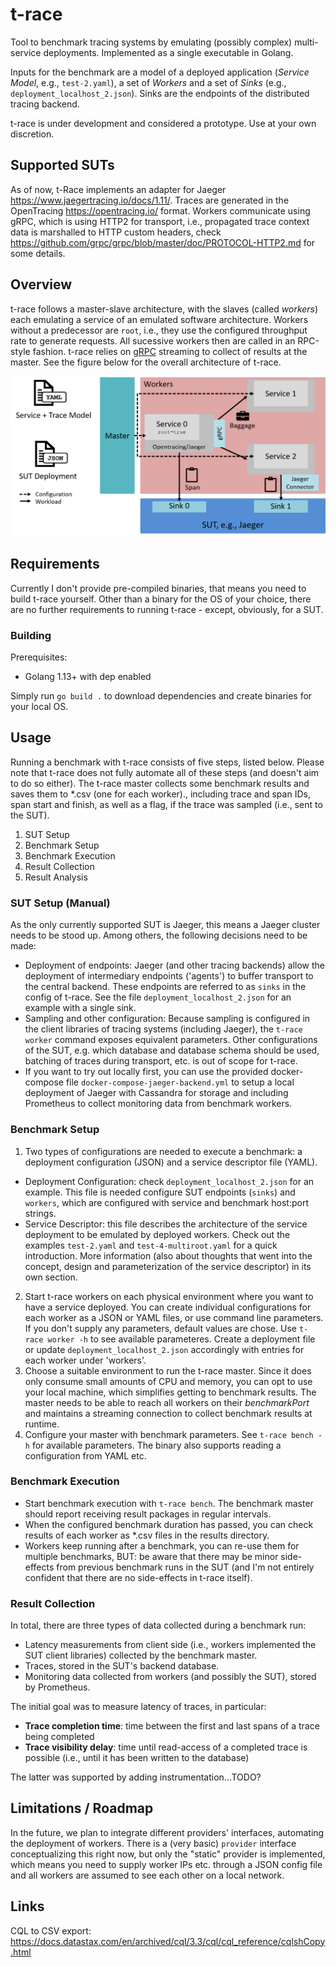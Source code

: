 # t-race

Tool to benchmark tracing systems by emulating (possibly complex) multi-service deployments. Implemented as a single executable in Golang.

Inputs for the benchmark are a model of a deployed application (_Service Model_, e.g., `test-2.yaml`), a set of _Workers_ and a set of _Sinks_ (e.g., `deployment_localhost_2.json`). Sinks are the endpoints of the distributed tracing backend.

t-race is under development and considered a prototype. Use at your own discretion.

## Supported SUTs
As of now, t-Race implements an adapter for Jaeger https://www.jaegertracing.io/docs/1.11/. Traces are generated in the OpenTracing https://opentracing.io/ format. Workers communicate using gRPC, which is using HTTP2 for transport, i.e., propagated trace context data is marshalled to HTTP custom headers, check https://github.com/grpc/grpc/blob/master/doc/PROTOCOL-HTTP2.md for some details.

## Overview
t-race follows a master-slave architecture, with the slaves (called *workers*) each emulating a service of an emulated software architecture. Workers without a predecessor are `root`, i.e., they use the configured throughput rate to generate requests. All sucessive workers then are called in an RPC-style fashion. t-race relies on [gRPC](https://grpc.io) streaming to collect of results at the master. See the figure below for the overall architecture of t-race.

![t-race architecture overview](architecture.png "Architecture of t-race, showing a simplified deployment with a single master and three workers")

## Requirements
Currently I don't provide pre-compiled binaries, that means you need to build t-race yourself. Other than a binary for the OS of your choice, there are no further requirements to running t-race - except, obviously, for a SUT.

### Building
Prerequisites:
* Golang 1.13+ with dep enabled

Simply run `go build .` to download dependencies and create binaries for your local OS.

## Usage

Running a benchmark with t-race consists of five steps, listed below. Please note that t-race does not fully automate all of these steps (and doesn't aim to do so either). The t-race master collects some benchmark results and saves them to *.csv (one for each worker)., including trace and span IDs, span start and finish, as well as a flag, if the trace was sampled (i.e., sent to the SUT).

1. SUT Setup
2. Benchmark Setup
3. Benchmark Execution
4. Result Collection
5. Result Analysis

### SUT Setup (Manual)
As the only currently supported SUT is Jaeger, this means a Jaeger cluster needs to be stood up. Among others, the following decisions need to be made:
* Deployment of endpoints: Jaeger (and other tracing backends) allow the deployment of intermediary endpoints ('agents') to buffer transport to the central backend. These endpoints are referred to as `sinks` in the config of t-race. See the file `deployment_localhost_2.json` for an example with a single sink.
* Sampling and other configuration: Because sampling is configured in the client libraries of tracing systems (including Jaeger), the `t-race worker` command exposes equivalent parameters. Other configurations of the SUT, e.g. which database and database schema should be used, batching of traces during transport, etc. is out of scope for t-race.
* If you want to try out locally first, you can use the provided docker-compose file `docker-compose-jaeger-backend.yml` to setup a local deployment of Jaeger with Cassandra for storage and including Prometheus to collect monitoring data from benchmark workers.

### Benchmark Setup
1. Two types of configurations are needed to execute a benchmark: a deployment configuration (JSON) and a service descriptor file (YAML).
  * Deployment Configuration: check `deployment_localhost_2.json` for an example. This file is needed configure SUT endpoints (`sinks`) and `workers`, which are configured with service and benchmark host:port strings.
  * Service Descriptor: this file describes the architecture of the service deployment to be emulated by deployed workers. Check out the examples `test-2.yaml` and `test-4-multiroot.yaml` for a quick introduction. More information (also about thoughts that went into the concept, design and parameterization of the service descriptor) in its own section. <!--TODO: add ref!-->
2. Start t-race workers on each physical environment where you want to have a service deployed. You can create individual configurations for each worker as a JSON or YAML files, or use command line parameters. If you don't supply any parameters, default values are chose. Use `t-race worker -h` to see available parameteres. Create a deployment file or update `deployment_localhost_2.json` accordingly with entries for each worker under 'workers'.
3. Choose a suitable environment to run the t-race master. Since it does only consume small amounts of CPU and memory, you can opt to use your local machine, which simplifies getting to benchmark results. The master needs to be able to reach all workers on their *benchmarkPort* and maintains a streaming connection to collect benchmark results at runtime.
4. Configure your master with benchmark parameters. See `t-race bench -h` for available parameters. The binary also supports reading a configuration from YAML etc.

### Benchmark Execution
* Start benchmark execution with `t-race bench`. The benchmark master should report receiving result packages in regular intervals.
* When the configured benchmark duration has passed, you can check results of each worker as *.csv files in the results directory.
* Workers keep running after a benchmark, you can re-use them for multiple benchmarks, BUT: be aware that there may be minor side-effects from previous benchmark runs in the SUT (and I'm not entirely confident that there are no side-effects in t-race itself).

### Result Collection
In total, there are three types of data collected during a benchmark run:
* Latency measurements from client side (i.e., workers implemented the SUT client libraries) collected by the benchmark master.
* Traces, stored in the SUT's backend database.
* Monitoring data collected from workers (and possibly the SUT), stored by Prometheus.

The initial goal was to measure latency of traces, in particular:
* **Trace completion time**: time between the first and last spans of a trace being completed
* **Trace visibility delay**: time until read-access of a completed trace is possible (i.e., until it has been written to the database)

The latter was supported by adding instrumentation...TODO?

## Limitations / Roadmap

In the future, we plan to integrate different providers' interfaces, automating the deployment of workers. There is a (very basic) `provider` interface conceptualizing this right now, but only the "static" provider is implemented, which means you need to supply worker IPs etc. through a JSON config file and all workers are assumed to see each other on a local network.

## Links
CQL to CSV export:
https://docs.datastax.com/en/archived/cql/3.3/cql/cql_reference/cqlshCopy.html